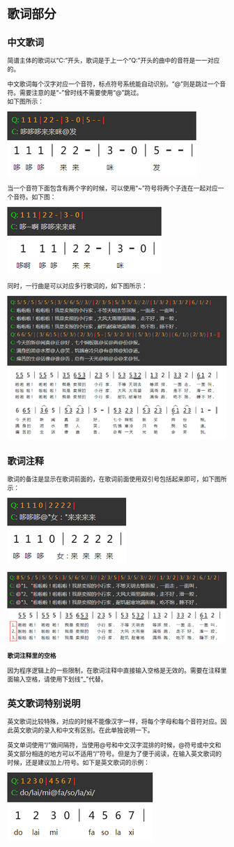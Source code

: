 # 歌词部分

## 中文歌词

简谱主体的歌词以“C:”开头，歌词是于上一个“Q:”开头的曲中的音符是一一对应的。  

中文歌词每个汉字对应一个音符，标点符号系统能自动识别。“@”则是跳过一个音符。需要注意的是“-”曾时线不需要使用“@”跳过。  
如下图所示：

![](images/201503/29/5517b79dbc403.gif)

当一个音符下面包含有两个字的时候，可以使用“~”符号将两个子连在一起对应一个音符。如下图：

![](images/201503/29/5517b76327ad6.gif)

同时，一行曲是可以对应多行歌词的，如下图所示：  

![](images/201503/29/5517b83d782d9.gif)

## 歌词注释

歌词的备注是显示在歌词前面的，在歌词前面使用双引号包括起来即可，如下图所示：

![](images/201503/29/5517bae9339a6.gif)

![](images/201503/29/5517b9fdc292f.gif)

 **歌词注释里的空格**

因为程序逻辑上的一些限制，在歌词注释中直接输入空格是无效的。需要在注释里面输入空格，请使用下划线“_”代替。

## 英文歌词特别说明

英文歌词比较特殊，对应的时候不能像汉字一样，将每个字母和每个音符对应。因此英文歌词的录入和中文有区别。在此单独说明一下。

英文单词使用“/”做间隔符，当使用@号和中文汉字混排的时候，@符号或中文和英文部分相连的地方可以不适用“/”符号。但是为了便于阅读，在输入英文歌词的时候，还是建议加上/符号。如下是英文歌词的示例：

![](images/201503/29/5517bc875f440.gif)

